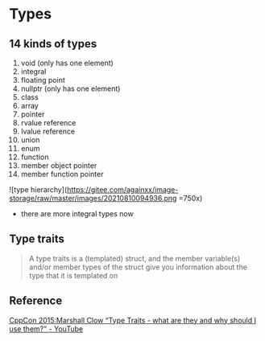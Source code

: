 # Types

## 14 kinds of types
1. void (only has one element)
2. integral
3. floating point
4. nullptr (only has one element)
5. class
6. array
7. pointer
8. rvalue reference
9. lvalue reference
10. union
11. enum
12. function
13. member object pointer
13. member function pointer

![type hierarchy](https://gitee.com/againxx/image-storage/raw/master/images/20210810094936.png =750x)
* there are more integral types now

## Type traits
> A type traits is a (templated) struct, and the member variable(s) and/or member types of the struct give you information about the type that it is templated on

## Reference
[CppCon 2015:Marshall Clow “Type Traits - what are they and why should I use them?" - YouTube](https://www.youtube.com/watch?v=VvbTP_k_Df4)
